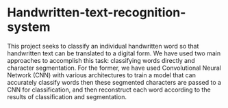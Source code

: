 # Handwritten-text-recognition-system
This project seeks to classify an individual handwritten word so that handwritten text can be translated to a digital form. We have used two main approaches to accomplish this task: classifying words directly and character segmentation. For the former, we have used Convolutional Neural Network (CNN) with various architectures to train a model that can accurately classify words then these segmented characters are passed to a CNN for classification, and then reconstruct each word according to the results of classification and segmentation. 
